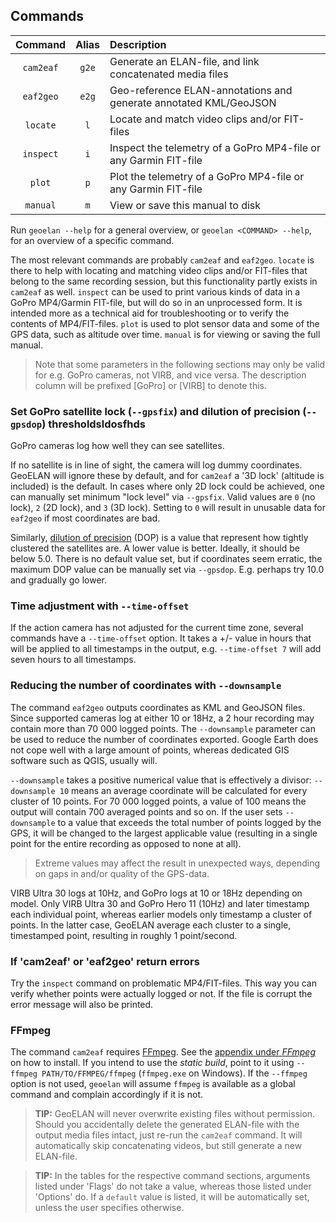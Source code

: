 ## Commands

| Command   | Alias | Description |
| :-------: | :---: | :---------- |
| `cam2eaf` | `g2e` | Generate an ELAN-file, and link concatenated media files |
| `eaf2geo` | `e2g` | Geo-reference ELAN-annotations and generate annotated KML/GeoJSON |
| `locate`  | `l`   | Locate and match video clips and/or FIT-files |
| `inspect` | `i`   | Inspect the telemetry of a GoPro MP4-file or any Garmin FIT-file |
| `plot`    | `p`   | Plot the telemetry of a GoPro MP4-file or any Garmin FIT-file |
| `manual`  | `m`   | View or save this manual to disk |

Run `geoelan --help` for a general overview, or `geoelan <COMMAND> --help`, for an overview of a specific command.

The most relevant commands are probably `cam2eaf` and `eaf2geo`. `locate` is there to help with locating and matching video clips and/or FIT-files that belong to the same recording session, but this functionality partly exists in `cam2eaf` as well. `inspect` can be used to print various kinds of data in a GoPro MP4/Garmin FIT-file, but will do so in an unprocessed form. It is intended more as a technical aid for troubleshooting or to verify the contents of MP4/FIT-files. `plot` is used to plot sensor data and some of the GPS data, such as altitude over time. `manual` is for viewing or saving the full manual.

> Note that some parameters in the following sections may only be valid for e.g. GoPro cameras, not VIRB, and vice versa. The description column will be prefixed \[GoPro\] or \[VIRB\] to denote this.

### Set GoPro satellite lock (`--gpsfix`) and dilution of precision (`--gpsdop`) thresholdsldosfhds

GoPro cameras log how well they can see satellites.

If no satellite is in line of sight, the camera will log dummy coordinates. GeoELAN will ignore these by default, and for `cam2eaf` a '3D lock' (altitude is included) is the default. In cases where only 2D lock could be achieved, one can manually set minimum "lock level" via `--gpsfix`. Valid values are `0` (no lock), `2` (2D lock), and `3` (3D lock). Setting to `0` will result in unusable data for `eaf2geo` if most coordinates are bad.

Similarly, [dilution of precision](https://en.wikipedia.org/wiki/Dilution_of_precision_(navigation)) (DOP) is a value that represent how tightly clustered the satellites are. A lower value is better. Ideally, it should be below 5.0. There is no default value set, but if coordinates seem erratic, the maximum DOP value can be manually set via `--gpsdop`. E.g. perhaps try 10.0 and gradually go lower.

### Time adjustment with `--time-offset`

If the action camera has not adjusted for the current time zone, several commands have a `--time-offset` option. It takes a +/- value in hours that will be applied to all timestamps in the output, e.g. `--time-offset 7` will add seven hours to all timestamps.

### Reducing the number of coordinates with `--downsample`

The command `eaf2geo` outputs coordinates as KML and GeoJSON files. Since supported cameras log at either 10 or 18Hz, a 2 hour recording may contain more than 70 000 logged points. The `--downsample` parameter can be used to reduce the number of coordinates exported. Google Earth does not cope well with a large amount of points, whereas dedicated GIS software such as QGIS, usually will.

`--downsample` takes a positive numerical value that is effectively a divisor: `--downsample 10` means an average coordinate will be calculated for every cluster of 10 points. For 70 000 logged points, a value of 100 means the output will contain 700 averaged points and so on. If the user sets `--downsample` to a value that exceeds the total number of points logged by the GPS, it will be changed to the largest applicable value (resulting in a single point for the entire recording as opposed to none at all).

> Extreme values may affect the result in unexpected ways, depending on gaps in and/or quality of the GPS-data.

VIRB Ultra 30 logs at 10Hz, and GoPro logs at 10 or 18Hz depending on model. Only VIRB Ultra 30 and GoPro Hero 11 (10Hz) and later timestamp each individual point, whereas earlier models only timestamp a cluster of points. In the latter case, GeoELAN average each cluster to a single, timestamped point, resulting in roughly 1 point/second.

### If 'cam2eaf' or 'eaf2geo' return errors

Try the `inspect` command on problematic MP4/FIT-files. This way you can verify whether points were actually logged or not. If the file is corrupt the error message will also be printed.

### FFmpeg

The command `cam2eaf` requires [FFmpeg](https://ffmpeg.org). See the [appendix under _FFmpeg_](./04d_ffmpeg.md#ffmpeg) on how to install. If you intend to use the _static build_, point to it using `--ffmpeg PATH/TO/FFMPEG/ffmpeg` (`ffmpeg.exe` on Windows). If the `--ffmpeg` option is not used, `geoelan` will assume `ffmpeg` is available as a global command and complain accordingly if it is not.

> **TIP:** GeoELAN will never overwrite existing files without permission. Should you accidentally delete the generated ELAN-file with the output media files intact, just re-run the `cam2eaf` command. It will automatically skip concatenating videos, but still generate a new ELAN-file.

> **TIP:** In the tables for the respective command sections, arguments listed under 'Flags' do not take a value, whereas those listed under 'Options' do. If a `default` value is listed, it will be automatically set, unless the user specifies otherwise.
